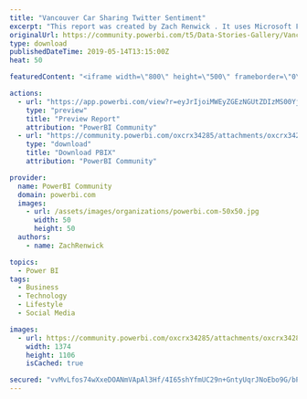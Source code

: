 ```yaml
---
title: "Vancouver Car Sharing Twitter Sentiment"
excerpt: "This report was created by Zach Renwick . It uses Microsoft Flow, a Twitter connector, Azure Cognitive Services, and a streaming PBI dataset to"
originalUrl: https://community.powerbi.com/t5/Data-Stories-Gallery/Vancouver-Car-Sharing-Twitter-Sentiment/m-p/691075
type: download
publishedDateTime: 2019-05-14T13:15:00Z
heat: 50

featuredContent: "<iframe width=\"800\" height=\"500\" frameborder=\"0\" src=\"https://app.powerbi.com/view?r=eyJrIjoiMWEyZGEzNGUtZDIzMS00YjgxLWEzMjYtMmMzM2FmNDQyNDE2IiwidCI6ImYyMzg3ZjRlLWNmYzQtNDFjNi05NWNlLWJiNDdhNzdkNWIwYiJ9\"></iframe>"

actions:
  - url: "https://app.powerbi.com/view?r=eyJrIjoiMWEyZGEzNGUtZDIzMS00YjgxLWEzMjYtMmMzM2FmNDQyNDE2IiwidCI6ImYyMzg3ZjRlLWNmYzQtNDFjNi05NWNlLWJiNDdhNzdkNWIwYiJ9"
    type: "preview"
    title: "Preview Report"
    attribution: "PowerBI Community"
  - url: "https://community.powerbi.com/oxcrx34285/attachments/oxcrx34285/DataStoriesGallery/2627/2/Vancouver%20Car%20Share%20Twitter%20Sentiment%20(Publish%20to%20Web).pbix"
    type: "download"
    title: "Download PBIX"
    attribution: "PowerBI Community"

provider:
  name: PowerBI Community
  domain: powerbi.com
  images:
    - url: /assets/images/organizations/powerbi.com-50x50.jpg
      width: 50
      height: 50
  authors:
    - name: ZachRenwick

topics:
  - Power BI
tags:
  - Business
  - Technology
  - Lifestyle
  - Social Media

images:
  - url: https://community.powerbi.com/oxcrx34285/attachments/oxcrx34285/DataStoriesGallery/2627/1/thumbnail%20dashboard.PNG
    width: 1374
    height: 1106
    isCached: true

secured: "vvMvLfos74wXxeDOANmVApAl3Hf/4I65shYfmUC29n+GntyUqrJNoEbo9G/bPEY8/dD6rYgO+Wqu809UPZIvB4yup2AI4zf0S8aKGBRgdAb7s34Gq2eL/ku5giCaCdIC+PtzI0KKaCrKMRaTOkb7LSlc+kVYY1XRLtrgK5Rn0lDuUVWpAqkUizhDQIEF5mJk5BSMjm1DDV2/pIKq3MU+fYmwe2LLx+mIxbtcQ+PBUAyD/VATJbNFnZ7lnlwUFW6KJNEbpBszyxV0RfWn5Xmy/OjbrMaCfdt7LADyPVr/F3i3+xbmbM8doO6JIew5U7xp63+yE0n1qLSeDvvW0ZODoIObAb2GkZEUrQx/MOR3Y4IfS48RFmh3W+JEDcNxdLcz+T9GYtlc5qoOpmVj+95cEA==;EBxtiqC4S/f+mW1LdskXrw=="
---
```


